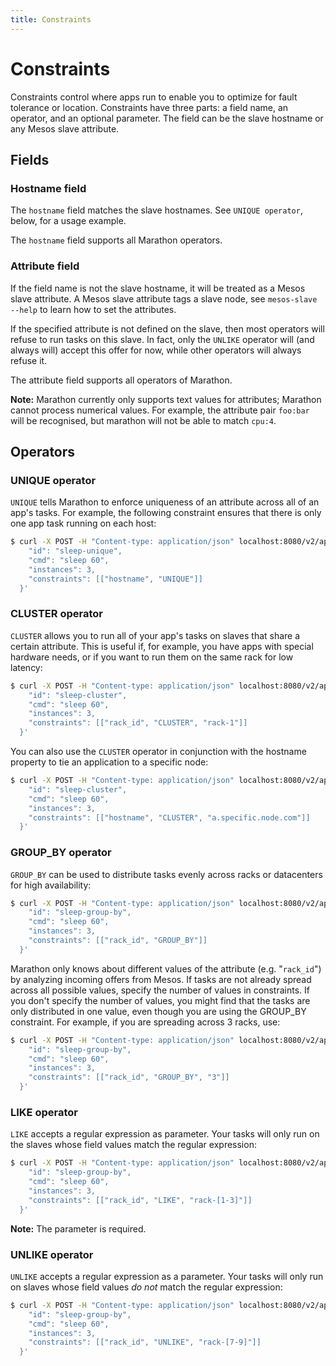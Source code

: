 ```yaml
---
title: Constraints
---
```


# Constraints

Constraints control where apps run to enable you to optimize for fault tolerance or location. Constraints have three parts: a field name, an operator, and an optional parameter. The field can be the slave hostname or any Mesos slave attribute.

## Fields

### Hostname field

The `hostname` field matches the slave hostnames. See `UNIQUE operator`, below, for a usage example.

The `hostname` field supports all Marathon operators.

### Attribute field

If the field name is not the slave hostname, it will be treated as a Mesos slave attribute. A Mesos slave attribute tags a slave node, see `mesos-slave --help` to learn how to set the attributes.

If the specified attribute is not defined on the slave, then most operators will refuse to run tasks on this slave. In fact, only the `UNLIKE` operator will (and always will) accept this offer for now, while other operators will always refuse it.

The attribute field supports all operators of Marathon.

**Note:** Marathon currently only supports text values for attributes; Marathon cannot process numerical values. For example, the attribute pair `foo:bar` will be recognised, but marathon will not be able to match `cpu:4`.

## Operators

### UNIQUE operator

`UNIQUE` tells Marathon to enforce uniqueness of an attribute across all of an app's tasks. For example, the following constraint ensures that there is only one app task running on each host:

``` bash
$ curl -X POST -H "Content-type: application/json" localhost:8080/v2/apps -d '{
    "id": "sleep-unique",
    "cmd": "sleep 60",
    "instances": 3,
    "constraints": [["hostname", "UNIQUE"]]
  }'
```

### CLUSTER operator

`CLUSTER` allows you to run all of your app's tasks on slaves that share a certain attribute. This is useful if, for example, you have apps with special hardware needs, or if you want to run them on the same rack for low latency:

``` bash
$ curl -X POST -H "Content-type: application/json" localhost:8080/v2/apps -d '{
    "id": "sleep-cluster",
    "cmd": "sleep 60",
    "instances": 3,
    "constraints": [["rack_id", "CLUSTER", "rack-1"]]
  }'
```

You can also use the `CLUSTER` operator in conjunction with the hostname property to tie an application to a specific node:

``` bash
$ curl -X POST -H "Content-type: application/json" localhost:8080/v2/apps -d '{
    "id": "sleep-cluster",
    "cmd": "sleep 60",
    "instances": 3,
    "constraints": [["hostname", "CLUSTER", "a.specific.node.com"]]
  }'
```

### GROUP_BY operator

`GROUP_BY` can be used to distribute tasks evenly across racks or datacenters for high availability:

``` bash
$ curl -X POST -H "Content-type: application/json" localhost:8080/v2/apps -d '{
    "id": "sleep-group-by",
    "cmd": "sleep 60",
    "instances": 3,
    "constraints": [["rack_id", "GROUP_BY"]]
  }'
```

Marathon only knows about different values of the attribute (e.g. "`rack_id`") by analyzing incoming offers from Mesos. If tasks are not already spread across all possible values, specify the number of values in constraints. If you don't specify the number of values, you might find that the tasks are only distributed in one value, even though you are using the GROUP_BY constraint. For example, if you are spreading across 3 racks, use:

``` bash
$ curl -X POST -H "Content-type: application/json" localhost:8080/v2/apps -d '{
    "id": "sleep-group-by",
    "cmd": "sleep 60",
    "instances": 3,
    "constraints": [["rack_id", "GROUP_BY", "3"]]
  }'
```


### LIKE operator

`LIKE` accepts a regular expression as parameter. Your tasks will only run on the slaves whose field values match the regular expression:

``` bash
$ curl -X POST -H "Content-type: application/json" localhost:8080/v2/apps -d '{
    "id": "sleep-group-by",
    "cmd": "sleep 60",
    "instances": 3,
    "constraints": [["rack_id", "LIKE", "rack-[1-3]"]]
  }'
```

**Note:** The parameter is required.

### UNLIKE operator

`UNLIKE` accepts a regular expression as a parameter. Your tasks will only run on slaves whose field values *do not* match the regular expression:

``` bash
$ curl -X POST -H "Content-type: application/json" localhost:8080/v2/apps -d '{
    "id": "sleep-group-by",
    "cmd": "sleep 60",
    "instances": 3,
    "constraints": [["rack_id", "UNLIKE", "rack-[7-9]"]]
  }'
```